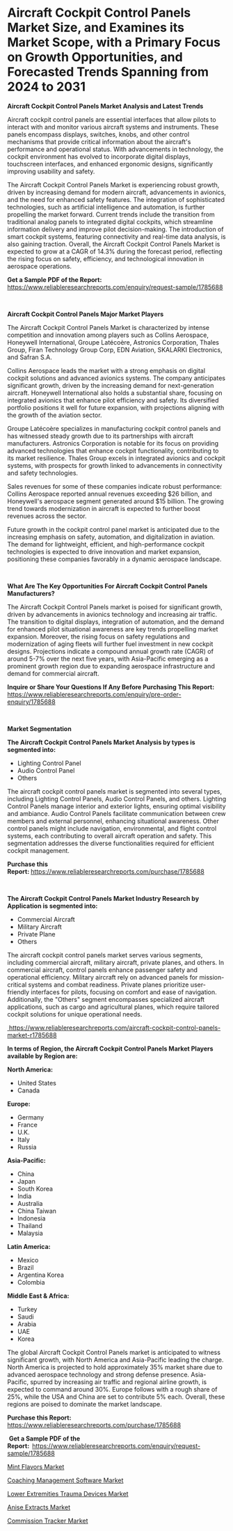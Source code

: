 <p><h1>Aircraft Cockpit Control Panels Market Size, and Examines its Market Scope, with a Primary Focus on Growth Opportunities, and Forecasted Trends Spanning from 2024 to 2031</h1></p><p><strong>Aircraft Cockpit Control Panels Market Analysis and Latest Trends</strong></p>
<p><p>Aircraft cockpit control panels are essential interfaces that allow pilots to interact with and monitor various aircraft systems and instruments. These panels encompass displays, switches, knobs, and other control mechanisms that provide critical information about the aircraft's performance and operational status. With advancements in technology, the cockpit environment has evolved to incorporate digital displays, touchscreen interfaces, and enhanced ergonomic designs, significantly improving usability and safety.</p><p>The Aircraft Cockpit Control Panels Market is experiencing robust growth, driven by increasing demand for modern aircraft, advancements in avionics, and the need for enhanced safety features. The integration of sophisticated technologies, such as artificial intelligence and automation, is further propelling the market forward. Current trends include the transition from traditional analog panels to integrated digital cockpits, which streamline information delivery and improve pilot decision-making. The introduction of smart cockpit systems, featuring connectivity and real-time data analysis, is also gaining traction. Overall, the Aircraft Cockpit Control Panels Market is expected to grow at a CAGR of 14.3% during the forecast period, reflecting the rising focus on safety, efficiency, and technological innovation in aerospace operations.</p></p>
<p><strong>Get a Sample PDF of the Report:&nbsp;</strong> <a href="https://www.reliableresearchreports.com/enquiry/request-sample/1785688?utm_campaign=123&utm_medium=2&utm_source=Github&utm_content=ia&utm_term=09102024&utm_id=aircraft-cockpit-control-panels">https://www.reliableresearchreports.com/enquiry/request-sample/1785688</a></p>
<p>&nbsp;</p>
<p><strong>Aircraft Cockpit Control Panels Major Market Players</strong></p>
<p><p>The Aircraft Cockpit Control Panels Market is characterized by intense competition and innovation among players such as Collins Aerospace, Honeywell International, Groupe Latécoère, Astronics Corporation, Thales Group, Firan Technology Group Corp, EDN Aviation, SKALARKI Electronics, and Safran S.A. </p><p>Collins Aerospace leads the market with a strong emphasis on digital cockpit solutions and advanced avionics systems. The company anticipates significant growth, driven by the increasing demand for next-generation aircraft. Honeywell International also holds a substantial share, focusing on integrated avionics that enhance pilot efficiency and safety. Its diversified portfolio positions it well for future expansion, with projections aligning with the growth of the aviation sector.</p><p>Groupe Latécoère specializes in manufacturing cockpit control panels and has witnessed steady growth due to its partnerships with aircraft manufacturers. Astronics Corporation is notable for its focus on providing advanced technologies that enhance cockpit functionality, contributing to its market resilience. Thales Group excels in integrated avionics and cockpit systems, with prospects for growth linked to advancements in connectivity and safety technologies.</p><p>Sales revenues for some of these companies indicate robust performance: Collins Aerospace reported annual revenues exceeding $26 billion, and Honeywell's aerospace segment generated around $15 billion. The growing trend towards modernization in aircraft is expected to further boost revenues across the sector.</p><p>Future growth in the cockpit control panel market is anticipated due to the increasing emphasis on safety, automation, and digitalization in aviation. The demand for lightweight, efficient, and high-performance cockpit technologies is expected to drive innovation and market expansion, positioning these companies favorably in a dynamic aerospace landscape.</p></p>
<p>&nbsp;</p>
<p><strong>What Are The Key Opportunities For Aircraft Cockpit Control Panels Manufacturers?</strong></p>
<p><p>The Aircraft Cockpit Control Panels market is poised for significant growth, driven by advancements in avionics technology and increasing air traffic. The transition to digital displays, integration of automation, and the demand for enhanced pilot situational awareness are key trends propelling market expansion. Moreover, the rising focus on safety regulations and modernization of aging fleets will further fuel investment in new cockpit designs. Projections indicate a compound annual growth rate (CAGR) of around 5-7% over the next five years, with Asia-Pacific emerging as a prominent growth region due to expanding aerospace infrastructure and demand for commercial aircraft.</p></p>
<p><strong>Inquire or Share Your Questions If Any Before Purchasing This Report:</strong> <a href="https://www.reliableresearchreports.com/enquiry/pre-order-enquiry/1785688?utm_campaign=123&utm_medium=2&utm_source=Github&utm_content=ia&utm_term=09102024&utm_id=aircraft-cockpit-control-panels">https://www.reliableresearchreports.com/enquiry/pre-order-enquiry/1785688</a></p>
<p>&nbsp;</p>
<p><strong>Market Segmentation</strong></p>
<p><strong>The Aircraft Cockpit Control Panels Market Analysis by types is segmented into:</strong></p>
<p><ul><li>Lighting Control Panel</li><li>Audio Control Panel</li><li>Others</li></ul></p>
<p><p>The aircraft cockpit control panels market is segmented into several types, including Lighting Control Panels, Audio Control Panels, and others. Lighting Control Panels manage interior and exterior lights, ensuring optimal visibility and ambiance. Audio Control Panels facilitate communication between crew members and external personnel, enhancing situational awareness. Other control panels might include navigation, environmental, and flight control systems, each contributing to overall aircraft operation and safety. This segmentation addresses the diverse functionalities required for efficient cockpit management.</p></p>
<p><strong>Purchase this Report:&nbsp;</strong><a href="https://www.reliableresearchreports.com/purchase/1785688?utm_campaign=123&utm_medium=2&utm_source=Github&utm_content=ia&utm_term=09102024&utm_id=aircraft-cockpit-control-panels">https://www.reliableresearchreports.com/purchase/1785688</a></p>
<p>&nbsp;</p>
<p><strong>The Aircraft Cockpit Control Panels Market Industry Research by Application is segmented into:</strong></p>
<p><ul><li>Commercial Aircraft</li><li>Military Aircraft</li><li>Private Plane</li><li>Others</li></ul></p>
<p><p>The aircraft cockpit control panels market serves various segments, including commercial aircraft, military aircraft, private planes, and others. In commercial aircraft, control panels enhance passenger safety and operational efficiency. Military aircraft rely on advanced panels for mission-critical systems and combat readiness. Private planes prioritize user-friendly interfaces for pilots, focusing on comfort and ease of navigation. Additionally, the "Others" segment encompasses specialized aircraft applications, such as cargo and agricultural planes, which require tailored cockpit solutions for unique operational needs.</p></p>
<p><a href="https://www.reliableresearchreports.com/aircraft-cockpit-control-panels-market-r1785688?utm_campaign=123&utm_medium=2&utm_source=Github&utm_content=ia&utm_term=09102024&utm_id=aircraft-cockpit-control-panels">&nbsp;https://www.reliableresearchreports.com/aircraft-cockpit-control-panels-market-r1785688</a></p>
<p><strong>In terms of Region, the Aircraft Cockpit Control Panels Market Players available by Region are:</strong></p>
<p>
    <p> <strong> North America: </strong>
        <ul>
            <li>United States</li>
            <li>Canada</li>
        </ul>
        </p> 
    <p> <strong> Europe: </strong>
        <ul>
            <li>Germany</li>
            <li>France</li>
            <li>U.K.</li>
            <li>Italy</li>
            <li>Russia</li>
        </ul>
        </p> 
    <p> <strong> Asia-Pacific: </strong>
        <ul>
            <li>China</li>
            <li>Japan</li>
            <li>South Korea</li>
            <li>India</li>
            <li>Australia</li>
            <li>China Taiwan</li>
            <li>Indonesia</li>
            <li>Thailand</li>
            <li>Malaysia</li>
        </ul>
        </p> 
    <p> <strong> Latin America: </strong>
        <ul>
            <li>Mexico</li>
            <li>Brazil</li>
            <li>Argentina Korea</li>
            <li>Colombia</li>
        </ul>
        </p> 
    <p> <strong> Middle East & Africa: </strong>
        <ul>
            <li>Turkey</li>
            <li>Saudi</li>
            <li>Arabia</li>
            <li>UAE</li>
            <li>Korea</li>
        </ul>
    </p>
    </p>
<p><p>The global Aircraft Cockpit Control Panels market is anticipated to witness significant growth, with North America and Asia-Pacific leading the charge. North America is projected to hold approximately 35% market share due to advanced aerospace technology and strong defense presence. Asia-Pacific, spurred by increasing air traffic and regional airline growth, is expected to command around 30%. Europe follows with a rough share of 25%, while the USA and China are set to contribute 5% each. Overall, these regions are poised to dominate the market landscape.</p></p>
<p><strong>Purchase this Report: </strong><a href="https://www.reliableresearchreports.com/purchase/1785688?utm_campaign=123&utm_medium=2&utm_source=Github&utm_content=ia&utm_term=09102024&utm_id=aircraft-cockpit-control-panels">https://www.reliableresearchreports.com/purchase/1785688</a></p>
<p>&nbsp;<strong>Get a Sample PDF of the Report:&nbsp;&nbsp;</strong><a href="https://www.reliableresearchreports.com/enquiry/request-sample/1785688?utm_campaign=123&utm_medium=2&utm_source=Github&utm_content=ia&utm_term=09102024&utm_id=aircraft-cockpit-control-panels">https://www.reliableresearchreports.com/enquiry/request-sample/1785688</a></p>
<p><strong></strong></p>
<p><p><a href="https://issuu.com/reportprime-2/docs/mint-flavors-market-size-2030.pptx_2ec496a6a1978a?utm_campaign=123&utm_medium=2&utm_source=Github&utm_content=ia&utm_term=09102024&utm_id=aircraft-cockpit-control-panels">Mint Flavors Market</a></p><p><a href="https://www.linkedin.com/pulse/coaching-management-software-market-strategic-insights-product-8uowf?utm_campaign=123&utm_medium=2&utm_source=Github&utm_content=ia&utm_term=09102024&utm_id=aircraft-cockpit-control-panels">Coaching Management Software Market</a></p><p><a href="https://github.com/JamesCox407/Market-Research-Report-List-1/blob/main/lower-extremities-trauma-devices-market.md?utm_campaign=123&utm_medium=2&utm_source=Github&utm_content=ia&utm_term=09102024&utm_id=aircraft-cockpit-control-panels">Lower Extremities Trauma Devices Market</a></p><p><a href="https://issuu.com/reportprime-2/docs/anise-extracts-market-size-2030.ppt_b979c69c37e35e?utm_campaign=123&utm_medium=2&utm_source=Github&utm_content=ia&utm_term=09102024&utm_id=aircraft-cockpit-control-panels">Anise Extracts Market</a></p><p><a href="https://www.linkedin.com/pulse/commission-tracker-market-innovations-trends-comprehensive-isgmf?utm_campaign=123&utm_medium=2&utm_source=Github&utm_content=ia&utm_term=09102024&utm_id=aircraft-cockpit-control-panels">Commission Tracker Market</a></p></p>